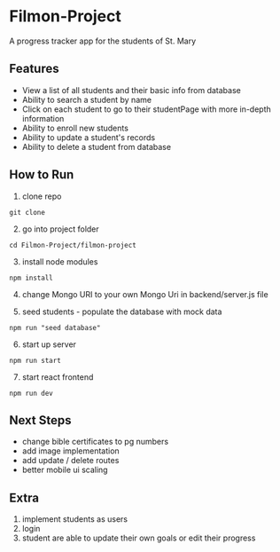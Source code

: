 # Filmon-Project

A progress tracker app for the students of St. Mary

## Features

- View a list of all students and their basic info from database
- Ability to search a student by name
- Click on each student to go to their studentPage with more in-depth information
- Ability to enroll new students 
- Ability to update a student's records
- Ability to delete a student from database

## How to Run

1. clone repo
```
git clone 
```

2.  go into project folder
```
cd Filmon-Project/filmon-project
```
3. install node modules
```
npm install
```
4. change Mongo URI to your own Mongo Uri in backend/server.js file

5. seed students - populate the database with mock data
```
npm run "seed database"
```
6. start up server
```
npm run start
```

7. start react frontend
```
npm run dev
```
## Next Steps

- change bible certificates to pg numbers
- add image implementation
- add update / delete routes
- better mobile ui scaling

## Extra

1. implement students as users
2. login
3. student are able to update their own goals or edit their progress
